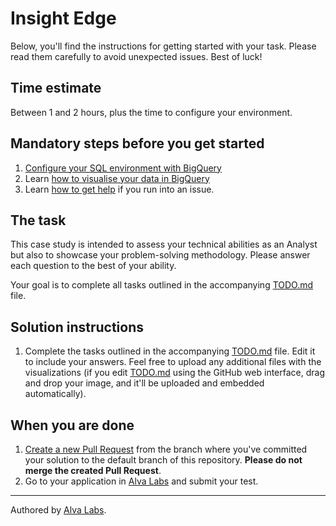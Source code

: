 # Insight Edge

Below, you'll find the instructions for getting started with your task. Please read them carefully to avoid unexpected issues. Best of luck!

## Time estimate

Between 1 and 2 hours, plus the time to configure your environment.

## Mandatory steps before you get started
1. [Configure your SQL environment with BigQuery](https://help.alvalabs.io/en/articles/9037651-configure-your-sql-environment-with-bigquery)
2. Learn [how to visualise your data in BigQuery](https://help.alvalabs.io/en/articles/9041781-visualise-data-in-bigquery)
3. Learn [how to get help](https://help.alvalabs.io/en/articles/9028899-how-to-ask-for-help-with-coding-tests) if you run into an issue.

## The task

<!--TASK_INSTRUCTIONS_START-->
This case study is intended to assess your technical abilities as an Analyst but also to showcase your problem-solving methodology. Please answer each question to the best of your ability.

Your goal is to complete all tasks outlined in the accompanying [TODO.md](TODO.md) file.

## Solution instructions

1. Complete the tasks outlined in the accompanying [TODO.md](TODO.md) file. Edit it to include your answers. Feel free to upload any additional files with the visualizations (if you edit [TODO.md](TODO.md) using the GitHub web interface, drag and drop your image, and it'll be uploaded and embedded automatically).

<!--TASK_INSTRUCTIONS_END-->
## When you are done

1. [Create a new Pull Request](https://docs.github.com/en/pull-requests/collaborating-with-pull-requests/proposing-changes-to-your-work-with-pull-requests/creating-a-pull-request) from the branch where you've committed your solution to the default branch of this repository. **Please do not merge the created Pull Request**.
2. Go to your application in [Alva Labs](https://app.alvalabs.io) and submit your test.

---

Authored by [Alva Labs](https://www.alvalabs.io).

